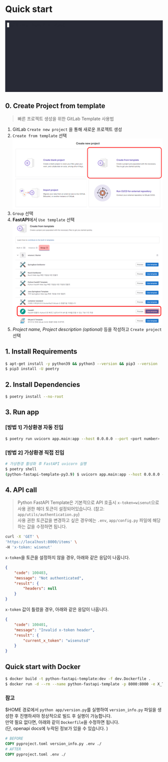 # Quick start

![quick start guide gif](../images/quick-start-guide.gif "quick start guide gif")

## 0. Create Project from template

> 빠른 프로젝트 생성을 위한 GitLab Template 사용법

1. GitLab `Create new project` 을 통해 새로운 프로젝트 생성
2. `Create from template` 선택    
    ![create from template png](../images/create-from-template.png)
3. `Group` 선택
4. **FastAPI**에서 `Use template` 선택 
   ![fastapi use template png](../images/fastapi-use-template.png)
5. _Project name, Project description (optional)_ 등을 작성하고 `Create project` 선택

## 1. Install Requirements

```bash
$ apt-get install -y python39 && python3 --version && pip3 --version
$ pip3 install -U poetry
```

## 2. Install Dependencies

```bash
$ poetry install --no-root
```

## 3. Run app

### [방법 1] 가상환경 자동 진입

```bash
$ poetry run uvicorn app.main:app --host 0.0.0.0 --port <port number>
```

### [방법 2] 가상환경 직접 진입

```bash
# 가상환경 활성화 후 FastAPI uvicorn 실행
$ poetry shell
(python-fastapi-template-py3.9) $ uvicorn app.main:app --host 0.0.0.0 --port <port number>
```

## 4. API call

> Python FastAPI Template은 기본적으로 API 호출시 `x-token=wisenut`으로 사용 권한 헤더 토큰이 설정되어있습니다. (참고: `app/utils/authentication.py`)    
> 사용 권한 토큰값을 변경하고 싶은 경우에는 `.env`, `app/config.py` 파일에 해당하는 값을 수정하면 됩니다.

```bash
curl -X 'GET' \
'https://localhost:8000/items' \
-H 'x-token: wisenut'
```

`x-token`을 토큰을 설정하지 않을 경우, 아래와 같은 응답이 나옵니다.

```json
{
    "code": 100403,
    "message": "Not authenticated",
    "result": {
        "headers": null
    }
}
```

`x-token` 값이 틀렸을 경우, 아래와 같은 응답이 나옵니다.

```json
{
    "code": 100401,
    "message": "Invalid x-token header",
    "result": {
        "current_x_token": "wisenutsd"
    }
}
```

## Quick start with Docker

```bash
$ docker build -t python-fastapi-template:dev -f dev.Dockerfile .
$ docker run -d --rm --name python-fastapi-template -p 8000:8000 -e X_TOKEN=wisenut python-fastapi-template:dev
```

### 참고
$HOME 경로에서 `python app/version.py`를 실행하여 `version_info.py` 파일을 생성한 후 진행하셔야 정상적으로 빌드 후 실행이 가능합니다.    
만약 필요 없다면, 아래와 같이 `Dockerfile`을 수정하면 됩니다.    
(단, openapi docs에 누락된 정보가 있을 수 있습니다. )
```dockerfile
# BEFORE
COPY pyproject.toml version_info.py .env ./
# AFTER
COPY pyproject.toml .env ./
```